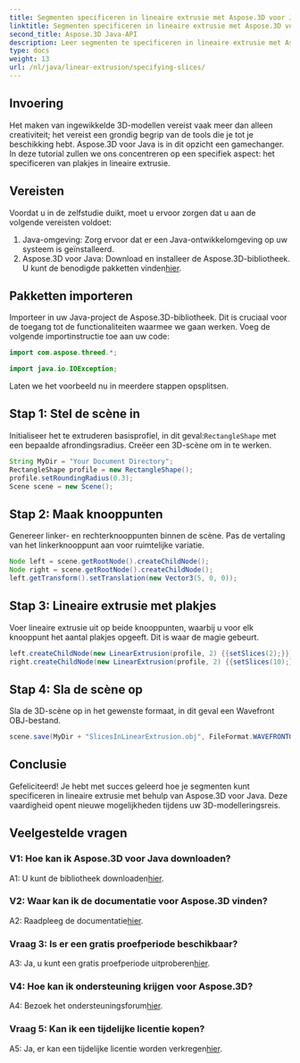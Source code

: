 ```yaml
---
title: Segmenten specificeren in lineaire extrusie met Aspose.3D voor Java
linktitle: Segmenten specificeren in lineaire extrusie met Aspose.3D voor Java
second_title: Aspose.3D Java-API
description: Leer segmenten te specificeren in lineaire extrusie met Aspose.3D voor Java. Verbeter uw vaardigheden op het gebied van 3D-modelleren met deze stapsgewijze handleiding.
type: docs
weight: 13
url: /nl/java/linear-extrusion/specifying-slices/
---
```

## Invoering

Het maken van ingewikkelde 3D-modellen vereist vaak meer dan alleen creativiteit; het vereist een grondig begrip van de tools die je tot je beschikking hebt. Aspose.3D voor Java is in dit opzicht een gamechanger. In deze tutorial zullen we ons concentreren op een specifiek aspect: het specificeren van plakjes in lineaire extrusie.

## Vereisten

Voordat u in de zelfstudie duikt, moet u ervoor zorgen dat u aan de volgende vereisten voldoet:

1. Java-omgeving: Zorg ervoor dat er een Java-ontwikkelomgeving op uw systeem is geïnstalleerd.
2.  Aspose.3D voor Java: Download en installeer de Aspose.3D-bibliotheek. U kunt de benodigde pakketten vinden[hier](https://releases.aspose.com/3d/java/).

## Pakketten importeren

Importeer in uw Java-project de Aspose.3D-bibliotheek. Dit is cruciaal voor de toegang tot de functionaliteiten waarmee we gaan werken. Voeg de volgende importinstructie toe aan uw code:

```java
import com.aspose.threed.*;

import java.io.IOException;
```

Laten we het voorbeeld nu in meerdere stappen opsplitsen.

## Stap 1: Stel de scène in

Initialiseer het te extruderen basisprofiel, in dit geval:`RectangleShape` met een bepaalde afrondingsradius. Creëer een 3D-scène om in te werken.

```java
String MyDir = "Your Document Directory";
RectangleShape profile = new RectangleShape();
profile.setRoundingRadius(0.3);
Scene scene = new Scene();
```

## Stap 2: Maak knooppunten

Genereer linker- en rechterknooppunten binnen de scène. Pas de vertaling van het linkerknooppunt aan voor ruimtelijke variatie.

```java
Node left = scene.getRootNode().createChildNode();
Node right = scene.getRootNode().createChildNode();
left.getTransform().setTranslation(new Vector3(5, 0, 0));
```

## Stap 3: Lineaire extrusie met plakjes

Voer lineaire extrusie uit op beide knooppunten, waarbij u voor elk knooppunt het aantal plakjes opgeeft. Dit is waar de magie gebeurt.

```java
left.createChildNode(new LinearExtrusion(profile, 2) {{setSlices(2);}});
right.createChildNode(new LinearExtrusion(profile, 2) {{setSlices(10);}});
```

## Stap 4: Sla de scène op

Sla de 3D-scène op in het gewenste formaat, in dit geval een Wavefront OBJ-bestand.

```java
scene.save(MyDir + "SlicesInLinearExtrusion.obj", FileFormat.WAVEFRONTOBJ);
```

## Conclusie

Gefeliciteerd! Je hebt met succes geleerd hoe je segmenten kunt specificeren in lineaire extrusie met behulp van Aspose.3D voor Java. Deze vaardigheid opent nieuwe mogelijkheden tijdens uw 3D-modelleringsreis.

## Veelgestelde vragen

### V1: Hoe kan ik Aspose.3D voor Java downloaden?

 A1: U kunt de bibliotheek downloaden[hier](https://releases.aspose.com/3d/java/).

### V2: Waar kan ik de documentatie voor Aspose.3D vinden?

 A2: Raadpleeg de documentatie[hier](https://reference.aspose.com/3d/java/).

### Vraag 3: Is er een gratis proefperiode beschikbaar?

 A3: Ja, u kunt een gratis proefperiode uitproberen[hier](https://releases.aspose.com/).

### V4: Hoe kan ik ondersteuning krijgen voor Aspose.3D?

 A4: Bezoek het ondersteuningsforum[hier](https://forum.aspose.com/c/3d/18).

### Vraag 5: Kan ik een tijdelijke licentie kopen?

 A5: Ja, er kan een tijdelijke licentie worden verkregen[hier](https://purchase.aspose.com/temporary-license/).